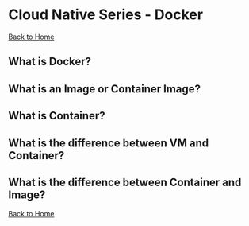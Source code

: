 # Cloud Native Series - Docker
[Back to Home][HOME]
## What is Docker?

## What is an Image or Container Image?

## What is Container?

## What is the difference between VM and Container?

## What is the difference between Container and Image?


[Back to Home][HOME]

[HOME]: README.md
